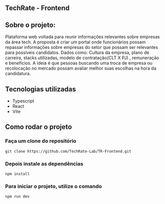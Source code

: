## TechRate - Frontend

## Sobre o projeto:

Plataforma web voltada para reunir informações relevantes sobre empresas da área tech. A proposta é criar um portal onde funcionários possam  repassar informações sobre empresas do setor que possam ser relevantes para possíveis candidatos. Dados como: Cultura da empresa, plano de carreira, stacks utilizadas, modelo de contratação(CLT X PJ) , remuneração e benefícios. A ideia é que pessoas buscando uma troca de empresa ou recolocação no mercado possam avaliar melhor suas escolhas na hora da candidatura.

## Tecnologias utilizadas

- Typescript
- React
- Vite

## Como rodar o projeto

### Faça um clone do repositório

`git clone https://github.com/TechRate-Lab/TR-Frontend.git`

### Depois instale as dependências

`npm install`

### Para iniciar o projeto, utilize o comando

`npm run dev`